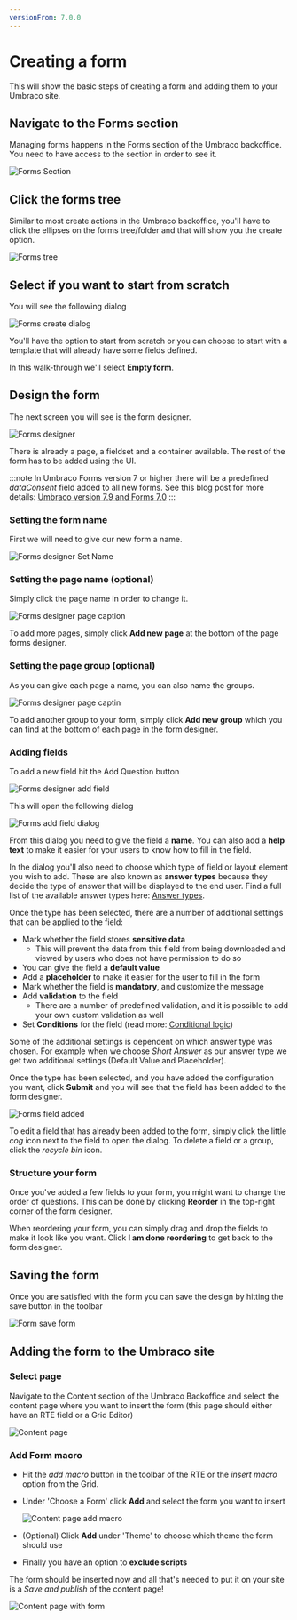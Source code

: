 ```yaml
---
versionFrom: 7.0.0
---
```


# Creating a form

This will show the basic steps of creating a form and adding them to your Umbraco site.

## Navigate to the Forms section

Managing forms happens in the Forms section of the Umbraco backoffice. You need to have access to the section in order to see it. 

![Forms Section](images/FormsSection.png) 

## Click the forms tree

Similar to most create actions in the Umbraco backoffice, you'll have to click the ellipses on the forms tree/folder and that will show you the create option.

![Forms tree](images/FormsTree.png)

## Select if you want to start from scratch
You will see the following dialog

![Forms create dialog](images/FormsCreateDialog.png)

You'll have the option to start from scratch or you can choose to start with a template that will already have some fields defined.

In this walk-through we'll select **Empty form**.

## Design the form

The next screen you will see is the form designer.

![Forms designer](images/FormDesignerStart.png)

There is already a page, a fieldset and a container available. The rest of the form has to be added using the UI.


:::note
In Umbraco Forms version 7 or higher there will be a predefined *dataConsent* field added to all new forms.
See this blog post for more details: [Umbraco version 7.9 and Forms 7.0](https://umbraco.com/blog/umbraco-version-79-and-forms-70-is-out/)
:::

### Setting the form name
First we will need to give our new form a name.

![Forms designer Set Name](images/FormDesignerFormName.png)

### Setting the page name (optional)

Simply click the page name in order to change it.

![Forms designer page caption](images/FormDesignerPageCaption.png)

To add more pages, simply click **Add new page** at the bottom of the page forms designer.

### Setting the page group (optional)

As you can give each page a name, you can also name the groups.

![Forms designer page captin](images/FormDesignerPageGroup.png)

To add another group to your form, simply click **Add new group** which you can find at the bottom of each page in the form designer.

### Adding fields

To add a new field hit the Add Question button

![Forms designer add field](images/FormDesignerAddField.png)

This will open the following dialog

![Forms add field dialog](images/FormDesignerAddFieldDialog.png)

From this dialog you need to give the field a **name**. You can also add a **help text** to make it easier for your users to know how to fill in the field.

In the dialog you'll also need to choose which type of field or layout element you wish to add. These are also known as **answer types** because they decide the type of answer that will be displayed to the end user. Find a full list of the available answer types here: [Answer types](Fieldtypes).

Once the type has been selected, there are a number of additional settings that can be applied to the field:

* Mark whether the field stores **sensitive data**
    * This will prevent the data from this field from being downloaded and viewed by users who does not have permission to do so
* You can give the field a **default value**
* Add a **placeholder** to make it easier for the user to fill in the form
* Mark whether the field is **mandatory**, and customize the message
* Add **validation** to the field
    * There are a number of predefined validation, and it is possible to add your own custom validation as well
* Set **Conditions** for the field (read more: [Conditional logic](Conditional-Logic))

Some of the additional settings is dependent on which answer type was chosen. For example when we choose *Short Answer* as our answer type we get two additional settings (Default Value and Placeholder).

Once the type has been selected, and you have added the configuration you want, click **Submit** and you will see that the field has been added to the form designer.

![Forms field added](images/FormDesignerFieldAdded.png)

To edit a field that has already been added to the form, simply click the little *cog* icon next to the field to open the dialog. To delete a field or a group, click the *recycle bin* icon.

### Structure your form

Once you've added a few fields to your form, you might want to change the order of questions. This can be done by clicking **Reorder** in the top-right corner of the form designer.

When reordering your form, you can simply drag and drop the fields to make it look like you want. Click **I am done reordering** to get back to the form designer.

## Saving the form

Once you are satisfied with the form you can save the design by hitting the save button in the toolbar

![Form save form](images/FormDesignerSave.png)

## Adding the form to the Umbraco site

### Select page

Navigate to the Content section of the Umbraco Backoffice and select the content page where you want to insert the form (this page should either have an RTE field or a Grid Editor)

![Content page](images/ContentExamples.png)

### Add Form macro

* Hit the *add macro* button in the toolbar of the RTE or the *insert macro* option from the Grid.
* Under 'Choose a Form' click **Add** and select the form you want to insert

    ![Content page add macro](images/ContentPageAddMacroDialog.png)

* (Optional) Click **Add** under 'Theme' to choose which theme the form should use
* Finally you have an option to **exclude scripts**

The form should be inserted now and all that's needed to put it on your site is a *Save and publish* of the content page!

![Content page with form](images/ContentExamplesWithForm.png)
